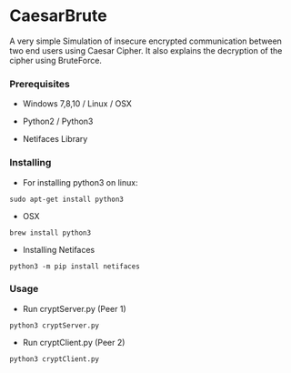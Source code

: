 # CaesarBrute

A very simple Simulation of insecure encrypted communication between two end users using Caesar Cipher. It also explains the decryption of the cipher using BruteForce.


### Prerequisites

- Windows 7,8,10 / Linux / OSX

- Python2 / Python3

- Netifaces Library


### Installing

- For installing python3 on linux:
```
sudo apt-get install python3
```

- OSX

```
brew install python3
```
- Installing Netifaces

```
python3 -m pip install netifaces
```

### Usage
* Run cryptServer.py (Peer 1)

```
python3 cryptServer.py
```

* Run cryptClient.py (Peer 2)

```
python3 cryptClient.py
```
